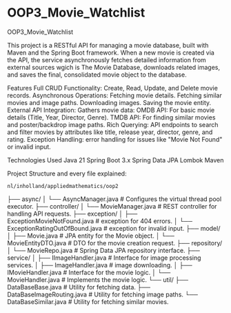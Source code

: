 # OOP3_Movie_Watchlist
OOP3_Movie_Watchlist

This project is a RESTful API for managing a movie database, built with Maven and the Spring Boot framework. When a new movie is created via the API, the service asynchronously fetches detailed information from external sources wgich is The Movie Database, downloads related images, and saves the final, consolidated movie object to the database.

Features
    Full CRUD Functionality: Create, Read, Update, and Delete movie records.
    Asynchronous Operations: 
                Fetching movie details.
                Fetching similar movies and image paths.
                Downloading images.
                Saving the movie entity.
    External API Integration: Gathers movie data:
            OMDB API: For basic movie details (Title, Year, Director, Genre).
            TMDB API: For finding similar movies and poster/backdrop image paths.
    Rich Querying: API endpoints to search and filter movies by attributes like title, release year, director, genre, and rating.
    Exception Handling: error handling for issues like "Movie Not Found" or invalid input.

Technologies Used
    Java 21
    Spring Boot 3.x
    Spring Data JPA
    Lombok
    Maven

Project Structure and every file explained:

    nl/inholland/appliedmathematics/oop2
├── async/
│   └── AsyncManager.java       # Configures the virtual thread pool executor.
├── controller/
│   └── MovieManager.java       # REST controller for handling API requests.
├── exception/
│   ├── ExceptionMovieNotFound.java # exception for 404 errors.
│   └── ExceptionRatingOutOfBound.java # exception for invalid input.
├── model/
│   ├── Movie.java              # JPA entity for the Movie object.
│   └── MovieEntityDTO.java     # DTO for the movie creation request.
├── repository/
│   └── MovieRepo.java          # Spring Data JPA repository interface.
├── service/
│   ├── IImageHandler.java      # Interface for image processing services.
│   ├── ImageHandler.java       # image downloading.
│   ├── IMovieHandler.java      # Interface for the movie logic.
│   └── MovieHandler.java       # Implements the movie logic.
└── util/
    ├── DataBaseBase.java       # Utility for fetching data.
    ├── DataBaseImageRouting.java # Utility for fetching image paths.
    └── DataBaseSimilar.java    # Utility for fetching similar movies.
